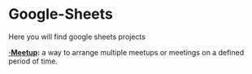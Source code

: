 # Google-Sheets
Here you will find google sheets projects

**[·Meetup](https://github.com/Jkutkut/Google-Sheets-Meetup):** a way to arrange multiple meetups or meetings on a defined period of time.

